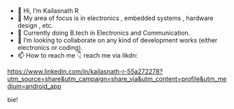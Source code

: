 - 👋 Hi, I’m Kailasnath R 
- 👀 My area of focus is in electronics , embedded systems , hardware design , etc.
- 🌱 Currently doing B.tech in Electronics and Communication.
- 💞️ I’m looking to collaborate on any kind of development works (either electronics or coding).
- 📫 How to reach me 👇
reach me via likdn:  
  
https://www.linkedin.com/in/kailasnath-r-55a272278?utm_source=share&utm_campaign=share_via&utm_content=profile&utm_medium=android_app

 bie! 

<!---
Lonelybarbarian0/Lonelybarbarian0 is a ✨ special ✨ repository because its `README.md` (this file) appears on your GitHub profile.
You can click the Preview link to take a look at your changes.
--->
